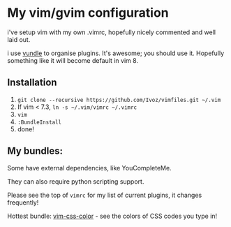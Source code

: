 My vim/gvim configuration
=========================

i've setup vim with my own .vimrc, hopefully nicely commented and well laid out.

i use [vundle](https://github.com/gmarik/vundle) to organise plugins.
It's awesome; you should use it.
Hopefully something like it will become default in vim 8.

Installation
------------

1. `git clone --recursive https://github.com/Ivoz/vimfiles.git ~/.vim`
2. If vim < 7.3, `ln -s ~/.vim/vimrc ~/.vimrc`
3. `vim`
4. `:BundleInstall`
5. done!

My bundles:
-----------

Some have external dependencies, like YouCompleteMe.

They can also require python scripting support.

Please see the top of `vimrc` for my list of current plugins,
it changes frequently!

Hottest bundle: [vim-css-color](https://github.com/ap/vim-css-color) - see the
colors of CSS codes you type in!
